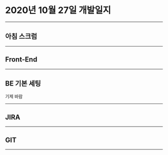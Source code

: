 # 2020년 10월 27일 개발일지

--------

## 아침 스크럼





-------

## Front-End 



-------

## BE 기본 세팅

기제 바람



-------

## JIRA



-------

## GIT



------

